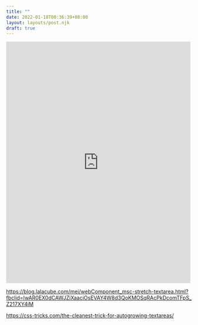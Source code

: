 ```yaml
---
title: ""
date: 2022-01-18T00:36:39+08:00
layout: layouts/post.njk
draft: true
---
```


<iframe src="https://www.facebook.com/plugins/post.php?href=https%3A%2F%2Fwww.facebook.com%2Fmei.studio.li%2Fposts%2F10216587609122101&show_text=true&width=500" width="500" height="654" style="border:none;overflow:hidden" scrolling="no" frameborder="0" allowfullscreen="true" allow="autoplay; clipboard-write; encrypted-media; picture-in-picture; web-share"></iframe>

https://blog.lalacube.com/mei/webComponent_msc-stretch-textarea.html?fbclid=IwAR0EX0dCAWJZiXaaciOsEVAY4W8d3QoKMOSqRAcPkDcomTFpS_Z217XY4iM

https://css-tricks.com/the-cleanest-trick-for-autogrowing-textareas/